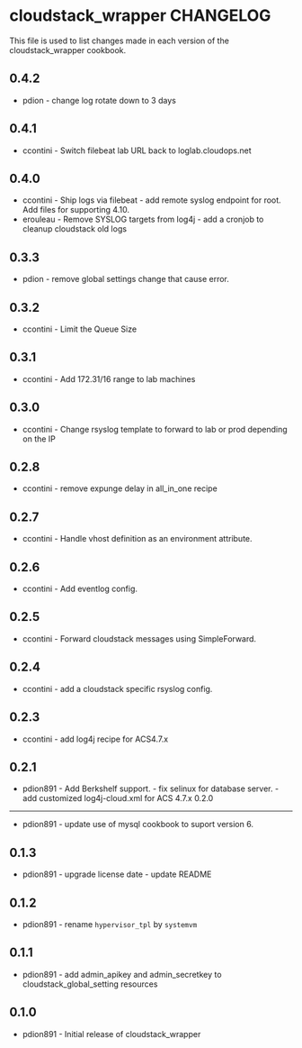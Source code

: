 cloudstack_wrapper CHANGELOG
============================

This file is used to list changes made in each version of the cloudstack_wrapper cookbook.

0.4.2
-----
- pdion - change log rotate down to 3 days

0.4.1
-----
- ccontini - Switch filebeat lab URL back to loglab.cloudops.net

0.4.0
-----
- ccontini - Ship logs via filebeat
           - add remote syslog endpoint for root. Add files for supporting 4.10.
- erouleau - Remove SYSLOG targets from log4j
           - add a cronjob to cleanup cloudstack old logs

0.3.3
-----
- pdion - remove global settings change that cause error.

0.3.2
-----
- ccontini - Limit the Queue Size

0.3.1
-----
- ccontini - Add 172.31/16 range to lab machines

0.3.0
-----
- ccontini - Change rsyslog template to forward to lab or prod depending on the IP

0.2.8
-----
- ccontini - remove expunge delay in all_in_one recipe

0.2.7
-----
- ccontini - Handle vhost definition as an environment attribute.

0.2.6
-----
- ccontini - Add eventlog config.

0.2.5
-----
- ccontini - Forward cloudstack messages using SimpleForward.

0.2.4
-----
- ccontini - add a cloudstack specific rsyslog config.

0.2.3
-----
- ccontini - add log4j recipe for ACS4.7.x

0.2.1
-----
- pdion891 - Add Berkshelf support.
           - fix selinux for database server.
           - add customized log4j-cloud.xml for ACS 4.7.x
0.2.0
-----
- pdion891 - update use of mysql cookbook to suport version 6.

0.1.3
-----
- pdion891 - upgrade license date
           - update README

0.1.2
-----
- pdion891 - rename ``hypervisor_tpl`` by ``systemvm``

0.1.1
-----
- pdion891 - add admin_apikey and admin_secretkey to cloudstack_global_setting resources

0.1.0
-----
- pdion891 - Initial release of cloudstack_wrapper
